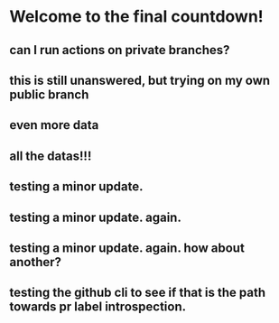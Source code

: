 # Welcome to the final countdown!
## can I run actions on private branches?
## this is still unanswered, but trying on my own public branch
## even more data
## all the datas!!!
## testing a minor update.
## testing a minor update. again.
## testing a minor update. again. how about another?
## testing the github cli to see if that is the path towards pr label introspection.
